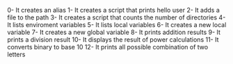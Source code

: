 0- It creates an alias
1- It creates a script that prints hello user
2- It adds a file to the path
3- It creates a script that counts the number of directories
4- It lists enviroment variables
5- It lists local variables
6- It creates a new local variable
7- It creates a new global variable
8- It prints addition results
9- It prints a division result
10- It displays the result of power calculations
11- It converts binary to base 10
12- It prints all possible combination of two letters
